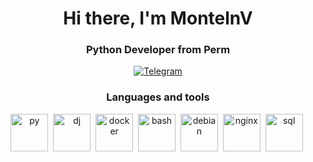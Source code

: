<div id="header" align="center">
  <h1>Hi there, I'm MontelnV</h1>
  <h3>Python Developer from Perm</h3>
<div id="socials" align="center">
  <a href="https://t.me/MontelnV">
    <img src="https://img.shields.io/badge/Telegram-blue?style=for-the-badge&logo=telegram&logoColor=white" alt="Telegram"/>
  </a>
</div>

<h3>Languages and tools</h3>

<img src="https://cdn.jsdelivr.net/gh/devicons/devicon@latest/icons/python/python-original.svg" title="py" width="60" height="60"/>&nbsp;
<img src="https://cdn.jsdelivr.net/gh/devicons/devicon@latest/icons/fastapi/fastapi-original.svg" title="dj" width="60" height="60"/>&nbsp;
<img src="https://cdn.jsdelivr.net/gh/devicons/devicon@latest/icons/docker/docker-original.svg" title="docker" width="60" height="60"/>&nbsp;
<img src="https://cdn.jsdelivr.net/gh/devicons/devicon@latest/icons/bash/bash-original.svg" title="bash" width="60" height="60"/>&nbsp;
<img src="https://cdn.jsdelivr.net/gh/devicons/devicon@latest/icons/debian/debian-original.svg" title="debian" width="60" height="60"/>&nbsp;
<img src="https://cdn.jsdelivr.net/gh/devicons/devicon@latest/icons/nginx/nginx-original.svg" title="nginx" width="60" height="60"/>&nbsp;
<img src="https://cdn.jsdelivr.net/gh/devicons/devicon@latest/icons/sqlalchemy/sqlalchemy-original-wordmark.svg" title="sql" width="60" height="60"/>&nbsp;

<div id="stat" align="center">
    <img src="https://github-profile-summary-cards.vercel.app/api/cards/profile-details?username=MontelnV&theme=github_dark" alt=""/>
</div>
